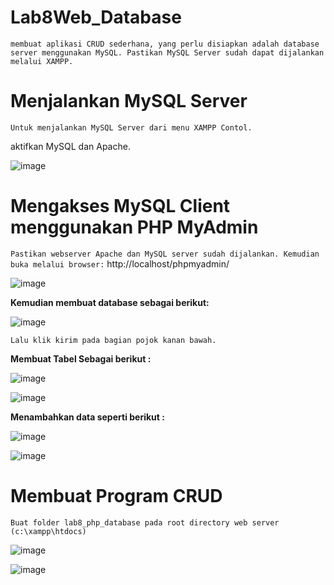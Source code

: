 # Lab8Web_Database

`membuat aplikasi CRUD sederhana, yang perlu disiapkan adalah database server menggunakan MySQL. Pastikan MySQL Server sudah dapat dijalankan melalui XAMPP.`

# Menjalankan MySQL Server

`Untuk menjalankan MySQL Server dari menu XAMPP Contol.`

 aktifkan MySQL dan Apache.

![image](https://user-images.githubusercontent.com/56451391/120888528-eb12d600-c622-11eb-866e-e60dae94e985.png)

#  Mengakses MySQL Client menggunakan PHP MyAdmin

`Pastikan webserver Apache dan MySQL server sudah dijalankan. Kemudian buka melalui browser:` http://localhost/phpmyadmin/

![image](https://user-images.githubusercontent.com/56451391/120888619-8015cf00-c623-11eb-8c8c-4b131fb59db8.png)

**Kemudian membuat database sebagai berikut:**

![image](https://user-images.githubusercontent.com/56451391/120888738-38dc0e00-c624-11eb-8fed-fa3f78d775e2.png)

`Lalu klik kirim pada bagian pojok kanan bawah.`

**Membuat Tabel Sebagai berikut :**

![image](https://user-images.githubusercontent.com/56451391/120888904-f830c480-c624-11eb-823b-3473244bea6e.png)

![image](https://user-images.githubusercontent.com/56451391/120888944-22828200-c625-11eb-8244-deb74c425412.png)

**Menambahkan data seperti berikut :**

![image](https://user-images.githubusercontent.com/56451391/120889064-b18f9a00-c625-11eb-8722-6d2e6e2ab0a7.png)

![image](https://user-images.githubusercontent.com/56451391/120889144-f87d8f80-c625-11eb-9349-2ee345e8e6e9.png)

#  Membuat Program CRUD

`Buat folder lab8_php_database pada root directory web server (c:\xampp\htdocs)`

![image](https://user-images.githubusercontent.com/56451391/120889407-1697bf80-c627-11eb-9f90-218bba4d74ad.png)

![image](https://user-images.githubusercontent.com/56451391/120889436-4941b800-c627-11eb-816d-598326684955.png)


